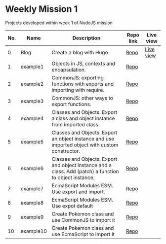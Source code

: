 # Weekly Mission 1

Projects developed within week 1 of NodeJS mission

| No. | Name | Description | Repo link | Live view |
| --- | ---- | ----------- | --------- | --------- |
| 0 | Blog | Create a blog with Hugo | [Repo](https://github.com/rickygzz/my_launchx_blog) | [Live view](https://rickygzz.github.io/my_launchx_blog/) |
| 1 | example1 | Objects in JS, contexts and encapsulation. |  [Repo](example1/) | |
| 2 | example2 | CommonJS: exporting functions with exports and importing with require. | [Repo](example2/) | |
| 3 | example3 | CommonJS: other ways to export functions. | [Repo](example3/) | |
| 4 | example4 | Classes and Objects. Export a class and object instance from imported class. | [Repo](example4/) | |
| 5 | example5 | Classes and Objects. Export an object instance and use imported object with custom constructor. | [Repo](example5/) | |
| 6 | example6 | Classes and Objects. Export and object instance and a class. Add (patch) a function to object instance. | [Repo](example6/) | |
| 7 | example7 | EcmaScript Modules ESM. Use export and import. | [Repo](example7/) | |
| 8 | example8 | EcmaScript Modules ESM. Use expot default | [Repo](example8/) | |
| 9 | example9 | Create Pokemon class and use CommonJS to import it | [Repo](example9/) | |
| 10 | example10 | Create Pokemon class and use EcmaScript to import it | [Repo](example10/) | |

